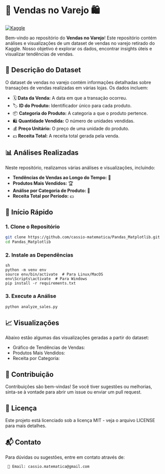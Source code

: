 # 🛒 Vendas no Varejo 🛍️

[![Kaggle](https://img.shields.io/badge/Dataset-Kaggle-blue.svg)](https://www.kaggle.com/datasets)

Bem-vindo ao repositório do **Vendas no Varejo**! Este repositório contém análises e visualizações de um dataset de vendas no varejo retirado do Kaggle. Nosso objetivo é explorar os dados, encontrar insights úteis e visualizar tendências de vendas.

## 📄 Descrição do Dataset

O dataset de vendas no varejo contém informações detalhadas sobre transações de vendas realizadas em várias lojas. Os dados incluem:

- 🗓️ **Data da Venda:** A data em que a transação ocorreu.
- 🏷️ **ID do Produto:** Identificador único para cada produto.
- 📦 **Categoria do Produto:** A categoria a que o produto pertence.
- 🛍️ **Quantidade Vendida:** O número de unidades vendidas.
- 💰 **Preço Unitário:** O preço de uma unidade do produto.
- 💵 **Receita Total:** A receita total gerada pela venda.

## 📊 Análises Realizadas

Neste repositório, realizamos várias análises e visualizações, incluindo:

- **Tendências de Vendas ao Longo do Tempo:** 📅
- **Produtos Mais Vendidos:** 🏆
- **Análise por Categoria de Produto:** 📂
- **Receita Total por Período:** 💵

## 🚀 Início Rápido

### 1. Clone o Repositório

```sh
git clone https://github.com/cassio-matematica/Pandas_Matplotlib.git
cd Pandas_Matplotlib
```

### 2. Instale as Dependências 
```
sh
python -m venv env
source env/bin/activate  # Para Linux/MacOS
env\Scripts\activate  # Para Windows
pip install -r requirements.txt
```
### 3. Execute a Análise

```
python analyze_sales.py
```
## 📈 Visualizações

Abaixo estão algumas das visualizações geradas a partir do dataset:
- Gráfico de Tendências de Vendas:
- Produtos Mais Vendidos:
- Receita por Categoria:

## 🌟 Contribuição

Contribuições são bem-vindas! Se você tiver sugestões ou melhorias, sinta-se à vontade para abrir 
um issue ou enviar um pull request.

## 📄 Licença

Este projeto está licenciado sob a licença MIT - veja o arquivo LICENSE para mais detalhes.

## 📬 Contato

Para dúvidas ou sugestões, entre em contato através de:

     📧 Email: cassio.matematica@gmail.com
